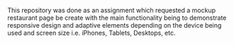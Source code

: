 This repository was done as an assignment which requested a mockup restaurant page be create with the main functionality being to demonstrate responsive design and adaptive elements depending on the device being used and screen size i.e. iPhones, Tablets, Desktops, etc.
